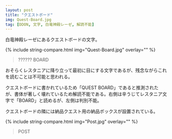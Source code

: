 ```yaml
---
layout: post
title: "クエストボード"
img: Quest-Board.jpg
tag: [DDON, 文字, 白竜神殿レーゼ, 解読不能]
---
```


白竜神殿レーゼにあるクエストボードの文字。

{% include string-compare.html img="Quest-Board.jpg" overlay="" %}

> ?????? BOARD

おそらくレスタニアに降り立って最初に目にする文字であるが、残念ながらこれを読むことは不可能と思われる。

クエストボードに書かれているため「QUEST BOARD」であると推測されたが、書体が著しく壊れているため解読不能である。右側は辛うじてレスタニア文字で「BOARD」と読めるが、左側は判別不能。



クエストボードの隣には納品クエスト用の納品ボックスが設置されている。

{% include string-compare.html img="Post.jpg" overlay="" %}

> POST

